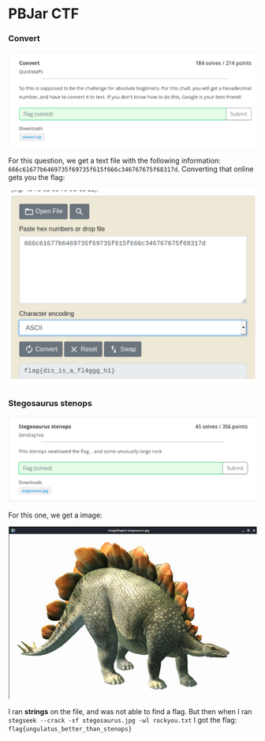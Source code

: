 # PBJar CTF

### Convert

![](../../.gitbook/assets/image%20%28236%29.png)

For this question, we get a text file with the following information: `666c61677b6469735f69735f615f666c346767675f68317d`. Converting that online gets you the flag:

![](../../.gitbook/assets/image%20%28262%29.png)

### Stegosaurus stenops

![](../../.gitbook/assets/image%20%28221%29.png)

For this one, we get a image:

![](../../.gitbook/assets/image%20%28238%29.png)

I ran **strings** on the file, and was not able to find a flag. But then when I ran `stegseek --crack -sf stegosaurus.jpg -wl rockyou.txt` I got the flag: `flag{ungulatus_better_than_stenops}`

